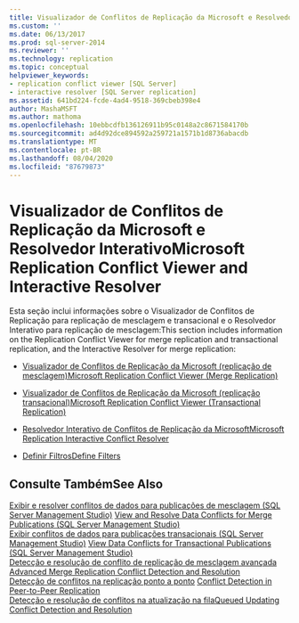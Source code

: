```yaml
---
title: Visualizador de Conflitos de Replicação da Microsoft e Resolvedor Interativo | Microsoft Docs
ms.custom: ''
ms.date: 06/13/2017
ms.prod: sql-server-2014
ms.reviewer: ''
ms.technology: replication
ms.topic: conceptual
helpviewer_keywords:
- replication conflict viewer [SQL Server]
- interactive resolver [SQL Server replication]
ms.assetid: 641bd224-fcde-4ad4-9518-369cbeb398e4
author: MashaMSFT
ms.author: mathoma
ms.openlocfilehash: 10ebbcdfb136126911b95c0148a2c8671584170b
ms.sourcegitcommit: ad4d92dce894592a259721a1571b1d8736abacdb
ms.translationtype: MT
ms.contentlocale: pt-BR
ms.lasthandoff: 08/04/2020
ms.locfileid: "87679873"
---
```

# <a name="microsoft-replication-conflict-viewer-and-interactive-resolver"></a><span data-ttu-id="a384d-102">Visualizador de Conflitos de Replicação da Microsoft e Resolvedor Interativo</span><span class="sxs-lookup"><span data-stu-id="a384d-102">Microsoft Replication Conflict Viewer and Interactive Resolver</span></span>
  <span data-ttu-id="a384d-103">Esta seção inclui informações sobre o Visualizador de Conflitos de Replicação para replicação de mesclagem e transacional e o Resolvedor Interativo para replicação de mesclagem:</span><span class="sxs-lookup"><span data-stu-id="a384d-103">This section includes information on the Replication Conflict Viewer for merge replication and transactional replication, and the Interactive Resolver for merge replication:</span></span>  
  
-   [<span data-ttu-id="a384d-104">Visualizador de Conflitos de Replicação da Microsoft &#40;replicação de mesclagem&#41;</span><span class="sxs-lookup"><span data-stu-id="a384d-104">Microsoft Replication Conflict Viewer &#40;Merge Replication&#41;</span></span>](microsoft-replication-conflict-viewer-merge-replication.md)  
  
-   [<span data-ttu-id="a384d-105">Visualizador de Conflitos de Replicação da Microsoft &#40;replicação transacional&#41;</span><span class="sxs-lookup"><span data-stu-id="a384d-105">Microsoft Replication Conflict Viewer &#40;Transactional Replication&#41;</span></span>](microsoft-replication-conflict-viewer-transactional-replication.md)  
  
-   [<span data-ttu-id="a384d-106">Resolvedor Interativo de Conflitos de Replicação da Microsoft</span><span class="sxs-lookup"><span data-stu-id="a384d-106">Microsoft Replication Interactive Conflict Resolver</span></span>](microsoft-replication-interactive-conflict-resolver.md)  
  
-   [<span data-ttu-id="a384d-107">Definir Filtros</span><span class="sxs-lookup"><span data-stu-id="a384d-107">Define Filters</span></span>](define-filters.md)  
  
## <a name="see-also"></a><span data-ttu-id="a384d-108">Consulte Também</span><span class="sxs-lookup"><span data-stu-id="a384d-108">See Also</span></span>  
 <span data-ttu-id="a384d-109">[Exibir e resolver conflitos de dados para publicações de mesclagem &#40;SQL Server Management Studio&#41;](view-and-resolve-data-conflicts-for-merge-publications.md) </span><span class="sxs-lookup"><span data-stu-id="a384d-109">[View and Resolve Data Conflicts for Merge Publications &#40;SQL Server Management Studio&#41;](view-and-resolve-data-conflicts-for-merge-publications.md) </span></span>  
 <span data-ttu-id="a384d-110">[Exibir conflitos de dados para publicações transacionais &#40;SQL Server Management Studio&#41;](view-data-conflicts-for-transactional-publications-sql-server-management-studio.md) </span><span class="sxs-lookup"><span data-stu-id="a384d-110">[View Data Conflicts for Transactional Publications &#40;SQL Server Management Studio&#41;](view-data-conflicts-for-transactional-publications-sql-server-management-studio.md) </span></span>  
 <span data-ttu-id="a384d-111">[Detecção e resolução de conflito de replicação de mesclagem avançada](merge/advanced-merge-replication-conflict-detection-and-resolution.md) </span><span class="sxs-lookup"><span data-stu-id="a384d-111">[Advanced Merge Replication Conflict Detection and Resolution](merge/advanced-merge-replication-conflict-detection-and-resolution.md) </span></span>  
 <span data-ttu-id="a384d-112">[Detecção de conflitos na replicação ponto a ponto](transactional/peer-to-peer-conflict-detection-in-peer-to-peer-replication.md) </span><span class="sxs-lookup"><span data-stu-id="a384d-112">[Conflict Detection in Peer-to-Peer Replication](transactional/peer-to-peer-conflict-detection-in-peer-to-peer-replication.md) </span></span>  
 [<span data-ttu-id="a384d-113">Detecção e resolução de conflitos na atualização na fila</span><span class="sxs-lookup"><span data-stu-id="a384d-113">Queued Updating Conflict Detection and Resolution</span></span>](transactional/updatable-subscriptions-queued-updating-conflict-resolution.md)   

  
  
